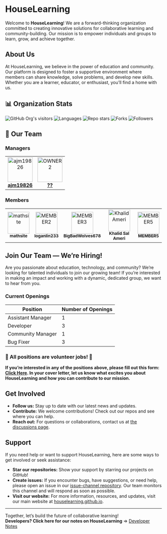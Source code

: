 # HouseLearning

Welcome to **HouseLearning**! We are a forward-thinking organization committed to creating innovative solutions for collaborative learning and community-building. Our mission is to empower individuals and groups to learn, grow, and achieve together.

## About Us

At HouseLearning, we believe in the power of education and community. Our platform is designed to foster a supportive environment where members can share knowledge, solve problems, and develop new skills. Whether you are a learner, educator, or enthusiast, you’ll find a home with us.

## 📊 Organization Stats

![GitHub Org's visitors](https://komarev.com/ghpvc/?username=houselearning&label=Visitors&color=0e75b6&style=flat)
![Languages](https://img.shields.io/github/languages/top/houselearning/houselearning.github.io?style=flat)
![Repo stars](https://img.shields.io/github/stars/houselearning/houselearning.github.io?style=social)
![Forks](https://img.shields.io/github/forks/houselearning/houselearning.github.io?style=social)
![Followers](https://img.shields.io/github/followers/houselearning?label=Follow&style=social)

## 👥 Our Team

### Managers
<table>
  <tr>
    <td align="center">
      <a href="https://github.com/ajm19826">
        <img src="https://avatars.githubusercontent.com/ajm19826" width="80" alt="ajm19826"/><br />
        <b>ajm19826</b>
      </a>
    </td>
    <td align="center">
      <a href="https://github.com/OWNER2">
        <img src="https://avatars.githubusercontent.com/OWNER2" width="80" alt="OWNER2"/><br />
        <b>??</b>
      </a>
    </td>
  </tr>
</table>

### Members
<table>
  <tr>
    <td align="center">
      <a href="https://github.com/mathsite">
        <img src="https://avatars.githubusercontent.com/mathsite" width="70" alt="mathsite"/><br />
        <sub><b>mathsite</b></sub>
      </a>
    </td>
    <td align="center">
      <a href="https://github.com/loganlin233">
        <img src="https://avatars.githubusercontent.com/loganlin233" width="70" alt="MEMBER2"/><br />
        <sub><b>loganlin233</b></sub>
      </a>
    </td>
    <td align="center">
      <a href="https://github.com/BigBadWolves678">
        <img src="https://avatars.githubusercontent.com/BigBadWolves678" width="70" alt="MEMBER3"/><br />
        <sub><b>BigBadWolves678</b></sub>
      </a>
    </td>
    <td align="center">
      <a href="https://github.com/khalid-ameri">
        <img src="https://avatars.githubusercontent.com/khalid-ameri" width="70" alt="Khalid Ameri"/><br />
        <sub><b>Khalid Sal Ameri</b></sub>
      </a>
    </td>
    <td align="center">
      <a href="https://github.com/MEMBER5">
        <img src="https://avatars.githubusercontent.com/MEMBER5" width="70" alt="MEMBER5"/><br />
        <sub><b>MEMBER5</b></sub>
      </a>
    </td>
  </tr>
</table>

## Join Our Team — We’re Hiring!

Are you passionate about education, technology, and community? We’re looking for talented individuals to join our growing team! If you’re interested in making an impact and working with a dynamic, dedicated group, we want to hear from you.

### Current Openings

| Position            | Number of Openings |
|---------------------|--------------------|
| Assistant Manager   | 1                  |
| Developer           | 3                  |
| Community Manager   | 1                  |
| Bug Fixer           | 3                  |

### **🚨 All positions are volunteer jobs! 🚨**

**If you’re interested in any of the positions above, please fill out this form: [Click Here](https://forms.gle/nFdyq3YB51dRgUUdA). In your cover letter, let us know what excites you about HouseLearning and how you can contribute to our mission.**

## Get Involved

- **Follow us:** Stay up to date with our latest news and updates.
- **Contribute:** We welcome contributions! Check out our repos and see where you can help.
- **Reach out:** For questions or collaborations, contact us at [the discussions page](https://github.com/orgs/houselearning/discussions).

## Support

If you need help or want to support HouseLearning, here are some ways to get involved or seek assistance:

- **Star our repositories:** Show your support by starring our projects on GitHub!
- **Create issues:** If you encounter bugs, have suggestions, or need help, please open an issue in our [issue-channel repository](https://github.com/houselearning/issue-channel). Our team monitors this channel and will respond as soon as possible.
- **Visit our website:** For more information, resources, and updates, visit our main website at [houselearning.github.io](https://houselearning.github.io).

---

Together, let’s build the future of collaborative learning!<br>
**Developers? Click here for our notes on HouseLearning** => [Developer Notes](https://github.com/houselearning/developer-notes/)

